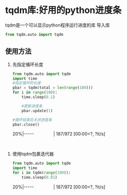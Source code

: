 # tqdm库:好用的python进度条

tqdm是一个可以显示python程序运行进度的库
导入库
```python
from tqdm.auto import tqdm
```

## 使用方法
1. 先指定循环长度
    ```python
    from tqdm.auto import tqdm
    import time
    #指定循环的长度
    pbar = tqdm(total = len(range(100)))
    for i in range(100):
        time.sleep(0.1)

        #更新进度条
        pbar.update(1)
    
    #循环结束后关闭进度条
    pbar.close()
    ```
    20%|-----&nbsp;&nbsp;&nbsp;&nbsp;&nbsp;&nbsp;&nbsp;&nbsp;&nbsp;&nbsp;&nbsp;&nbsp;&nbsp;&nbsp;&nbsp;&nbsp;| 187/972 [00:00<?, ?it/s]

&nbsp;&nbsp;

1. 使用tqdm包裹迭代器
    ```python
    from tqdm.auto import tqdm
    import time
    for i in tqdm(range(100)):
        time.sleep(0.01)
    ```
    20%|-----&nbsp;&nbsp;&nbsp;&nbsp;&nbsp;&nbsp;&nbsp;&nbsp;&nbsp;&nbsp;&nbsp;&nbsp;&nbsp;&nbsp;&nbsp;&nbsp;| 187/972 [00:00<?, ?it/s]
